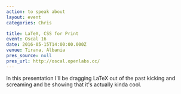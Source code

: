 ```yaml
---
action: to speak about
layout: event
categories: Chris

title: LaTeX, CSS for Print
event: Oscal 16
date: 2016-05-15T14:00:00.000Z
venue: Tirana, Albania
pres_source: null
pres_url: http://oscal.openlabs.cc/
---
```


In this presentation I'll be dragging LaTeX out of the past kicking and screaming and be showing that it's actually kinda cool.
